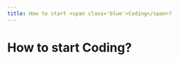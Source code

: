 ```yaml
---
title: How to start <span class='blue'>Coding</span>?
---
```


# How to start <span class='blue'>Coding</span>?

<br>

```md {monaco}

```

<!--
If someone ask me.

1. Start Coding
-->
